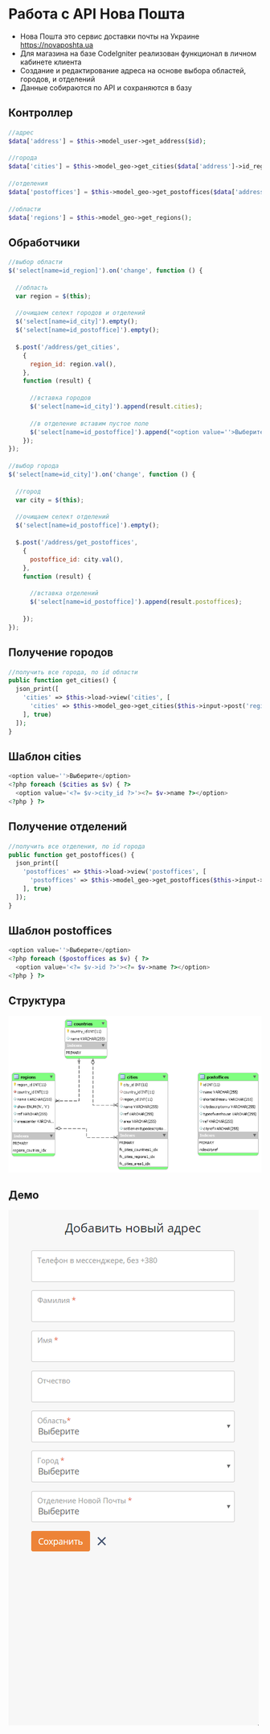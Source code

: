 # Работа с API Нова Пошта

- Нова Пошта это сервис доставки почты на Украине https://novaposhta.ua
- Для магазина на базе CodeIgniter реализован функционал в личном кабинете клиента
- Создание и редактирование адреса на основе выбора областей, городов, и отделений
- Данные собираются по API и сохраняются в базу

## Контроллер

```php
//адрес
$data['address'] = $this->model_user->get_address($id);

//города
$data['cities'] = $this->model_geo->get_cities($data['address']->id_region);

//отделения
$data['postoffices'] = $this->model_geo->get_postoffices($data['address']->id_city);
	  
//области
$data['regions'] = $this->model_geo->get_regions();
```

## Обработчики

```javascript
//выбор области
$('select[name=id_region]').on('change', function () {

  //область
  var region = $(this);

  //очищаем селект городов и отделений
  $('select[name=id_city]').empty();
  $('select[name=id_postoffice]').empty();

  $.post('/address/get_cities',
    {
      region_id: region.val(),
    },
    function (result) {

      //вставка городов
      $('select[name=id_city]').append(result.cities);

      //в отделение вставим пустое поле
      $('select[name=id_postoffice]').append("<option value=''>Выберите</option>");
    });
});

//выбор города
$('select[name=id_city]').on('change', function () {

  //город
  var city = $(this);

  //очищаем селект отделений
  $('select[name=id_postoffice]').empty();

  $.post('/address/get_postoffices',
    {
      postoffice_id: city.val(),
    },
    function (result) {

      //вставка отделений
      $('select[name=id_postoffice]').append(result.postoffices);

    });
});
```

## Получение городов

```php
//получить все города, по id области
public function get_cities() {
  json_print([
    'cities' => $this->load->view('cities', [
      'cities' => $this->model_geo->get_cities($this->input->post('region_id'))
    ], true)
  ]);
}
```

## Шаблон cities

```php
<option value=''>Выберите</option>
<?php foreach ($cities as $v) { ?>
  <option value='<?= $v->city_id ?>'><?= $v->name ?></option>
<?php } ?>
```

## Получение отделений

```php
//получить все отделения, по id города
public function get_postoffices() {
  json_print([
    'postoffices' => $this->load->view('postoffices', [
      'postoffices' => $this->model_geo->get_postoffices($this->input->post('postoffice_id'))
    ], true)
  ]);
}
```

## Шаблон postoffices

```php
<option value=''>Выберите</option>
<?php foreach ($postoffices as $v) { ?>
  <option value='<?= $v->id ?>'><?= $v->name ?></option>
<?php } ?>
```

## Структура

![Работа с API Нова Пошта](https://raw.githubusercontent.com/allexgalbert/workflow/main/NovaPoshta/1.png "Работа с API Нова Пошта")

## Демо

![Работа с API Нова Пошта](https://raw.githubusercontent.com/allexgalbert/workflow/main/NovaPoshta/1.gif "Работа с API Нова Пошта")